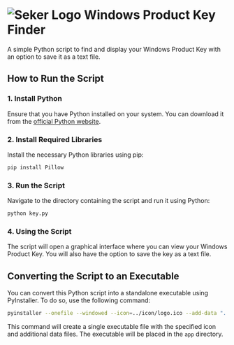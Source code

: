 
# ![Seker Logo](https://github.com/MertEmirSeker/Pictures-and-Videos/blob/main/seker_logo.png) Windows Product Key Finder

A simple Python script to find and display your Windows Product Key with an option to save it as a text file.

## How to Run the Script

### 1. Install Python
Ensure that you have Python installed on your system. You can download it from the [official Python website](https://www.python.org/downloads/).

### 2. Install Required Libraries
Install the necessary Python libraries using pip:

```bash
pip install Pillow
```

### 3. Run the Script
Navigate to the directory containing the script and run it using Python:

```bash
python key.py
```

### 4. Using the Script
The script will open a graphical interface where you can view your Windows Product Key. You will also have the option to save the key as a text file.

## Converting the Script to an Executable

You can convert this Python script into a standalone executable using PyInstaller. To do so, use the following command:

```bash
pyinstaller --onefile --windowed --icon=../icon/logo.ico --add-data "../icon/logo.ico;icon" --add-data "../icon/background.png;icon" --distpath "app" --workpath "app/build" --specpath "app" source/key.py
```

This command will create a single executable file with the specified icon and additional data files. The executable will be placed in the `app` directory.
